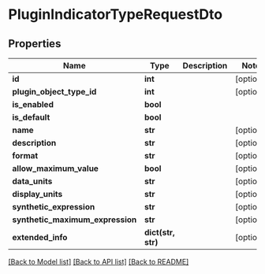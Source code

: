 # PluginIndicatorTypeRequestDto

## Properties
Name | Type | Description | Notes
------------ | ------------- | ------------- | -------------
**id** | **int** |  | [optional] 
**plugin_object_type_id** | **int** |  | [optional] 
**is_enabled** | **bool** |  | 
**is_default** | **bool** |  | 
**name** | **str** |  | [optional] 
**description** | **str** |  | [optional] 
**format** | **str** |  | [optional] 
**allow_maximum_value** | **bool** |  | [optional] 
**data_units** | **str** |  | [optional] 
**display_units** | **str** |  | [optional] 
**synthetic_expression** | **str** |  | [optional] 
**synthetic_maximum_expression** | **str** |  | [optional] 
**extended_info** | **dict(str, str)** |  | [optional] 

[[Back to Model list]](../README.md#documentation-for-models) [[Back to API list]](../README.md#documentation-for-api-endpoints) [[Back to README]](../README.md)

